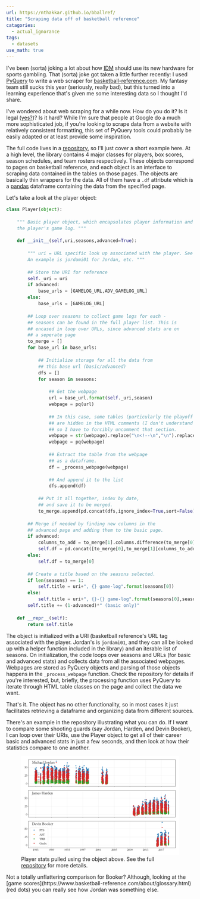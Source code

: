 ```yaml
---
url: https://nthakkar.github.io/bballref/
title: "Scraping data off of basketball reference"
catagories:
  - actual_ignorance
tags:
  - datasets
use_math: true
---
```


I've been (sorta) joking a lot about how [IDM](http://idmod.org) should use its new hardware for sports gambling. That (sorta) joke got taken a little further recently: I used [PyQuery](https://pythonhosted.org/pyquery/) to write a web scraper for [basketball-reference.com](https://www.basketball-reference.com/). My fantasy team still sucks this year (seriously, really bad), but this turned into a learning experience that's given me some interesting data so I thought I'd share.

I've wondered about web scraping for a while now. How do you do it? Is it legal ([yes?](https://stackoverflow.com/questions/32429445/is-web-scraping-allowed))? Is it hard? While I'm sure that people at Google do a much more sophisticated job, if you're looking to scrape data from a website with relatively consistent formatting, this set of PyQuery tools could probably be easily adapted or at least provide some inspiration.

The full code lives in a [repository](https://github.com/nthakkar/basketballref), so I'll just cover a short example here. At a high level, the library contains 4 major classes for players, box scores, season schedules, and team rosters respectively. These objects correspond to pages on basketball reference, and each object is an interface to scraping data contained in the tables on those pages. The objects are basically thin wrappers for the data. All of them have a `.df` attribute which is a [pandas](https://pandas.pydata.org/) dataframe containing the data from the specified page.

Let's take a look at the player object:

```python
class Player(object):

	""" Basic player object, which encapsulates player information and a dataframe of
	the player's game log. """

	def __init__(self,uri,seasons,advanced=True):

		""" uri = URL specific look up associated with the player. See the full player list for details.
		An example is jordami01 for Jordan, etc. """

		## Store the URI for reference
		self._uri = uri
		if advanced:
			base_urls = [GAMELOG_URL,ADV_GAMELOG_URL]
		else:
			base_urls = [GAMELOG_URL]
		
		## Loop over seasons to collect game logs for each -
		## seasons can be found in the full player list. This is 
		## encased in loop over URLs, since advanced stats are on
		## a seperate page
		to_merge = []
		for base_url in base_urls:
			
			## Initialize storage for all the data from
			## this base url (basic/advanced)
			dfs = []
			for season in seasons:

				## Get the webpage
				url = base_url.format(self._uri,season)
				webpage = pq(url)

				## In this case, some tables (particularly the playoff tables)
				## are hidden in the HTML comments (I don't understand this),
				## so I have to forcibly uncomment that section.
				webpage = str(webpage).replace("\n<!--\n","\n").replace("\n-->\n","\n")
				webpage = pq(webpage)

				## Extract the table from the webpage
				## as a dataframe.
				df = _process_webpage(webpage)

				## And append it to the list
				dfs.append(df)

			## Put it all together, index by date,
			## and save it to be merged.
			to_merge.append(pd.concat(dfs,ignore_index=True,sort=False).set_index("date"))

		## Merge if needed by finding new columns in the
		## advanced page and adding them to the basic page.
		if advanced:
			columns_to_add = to_merge[1].columns.difference(to_merge[0].columns)
			self.df = pd.concat([to_merge[0],to_merge[1][columns_to_add]],axis=1)
		else:
			self.df = to_merge[0]

		## Create a title based on the seasons selected.
		if len(seasons) == 1:
			self.title = uri+", {} game-log".format(seasons[0])
		else:
			self.title = uri+", {}-{} game-log".format(seasons[0],seasons[-1])
		self.title += (1-advanced)*" (basic only)"

	def __repr__(self):
		return self.title
```

The object is initialized with a URI (basketball reference's URL tag associated with the player. Jordan's is `jordami01`, and they can all be looked up with a helper function included in the library) and an iterable list of seasons. On initialization, the code loops over seasons and URLs (for basic and advanced stats) and collects data from all the associated webpages. Webpages are stored as PyQuery objects and parsing of those objects happens in the `_process_webpage` function. Check the repository for details if you're interested, but, briefly, the processing function uses PyQuery to iterate through HTML table classes on the page and collect the data we want.

That's it. The object has no other functionality, so in most cases it just facilitates retrieving a dataframe and organizing data from different sources. 

There's an example in the repository illustrating what you can do. If I want to compare some shooting guards (say Jordan, Harden, and Devin Booker), I can loop over their URIs, use the Player object to get all of their career basic and advanced stats in just a few seconds, and then look at how their statistics compare to one another. 
<figure>
<center> <img src="../assets/images/player_compare.png" width="600px" /> </center>
<figcaption> Player stats pulled using the object above. See the full <a href="https://github.com/nthakkar/basketballref">repository</a> for more details.  </figcaption>
</figure>
Not a totally unflattering comparison for Booker? Although, looking at the [game scores](https://www.basketball-reference.com/about/glossary.html) (red dots) you can really see how Jordan was something else.









